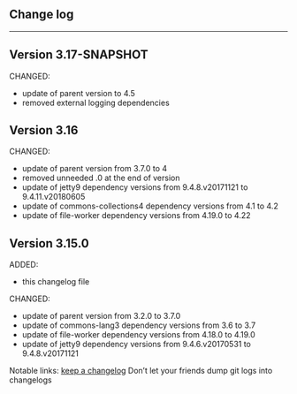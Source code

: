 ## Change log
----------------------

Version 3.17-SNAPSHOT
-------------

CHANGED:

- update of parent version to 4.5
- removed external logging dependencies


Version 3.16
-------------

CHANGED:

- update of parent version from 3.7.0 to 4
- removed unneeded .0 at the end of version
- update of jetty9 dependency versions from 9.4.8.v20171121 to 9.4.11.v20180605
- update of commons-collections4 dependency versions from 4.1 to 4.2
- update of file-worker dependency versions from 4.19.0 to 4.22

Version 3.15.0
-------------

ADDED:
 
- this changelog file

CHANGED:

- update of parent version from 3.2.0 to 3.7.0
- update of commons-lang3 dependency versions from 3.6 to 3.7
- update of file-worker dependency versions from 4.18.0 to 4.19.0
- update of jetty9 dependency versions from 9.4.6.v20170531 to 9.4.8.v20171121


Notable links:
[keep a changelog](http://keepachangelog.com/en/1.0.0/) Don’t let your friends dump git logs into changelogs
